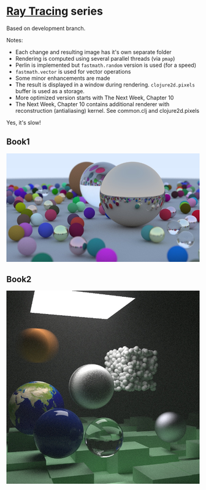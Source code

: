 # [Ray Tracing](https://github.com/RayTracing/raytracing.github.io/tree/book1-review) series

Based on development branch.

Notes:

* Each change and resulting image has it's own separate folder
* Rendering is computed using several parallel threads (via `pmap`)
* Perlin is implemented but `fastmath.random` version is used (for a speed)
* `fastmath.vector` is used for vector operations
* Some minor enhancements are made
* The result is displayed in a window during rendering. `clojure2d.pixels` buffer is used as a storage.
* More optimized version starts with The Next Week, Chapter 10
* The Next Week, Chapter 10 contains additional renderer with reconstruction (antialiasing) kernel. See common.clj and clojure2d.pixels

Yes, it's slow!

## Book1

![Final render](../../results/rt4/in_one_weekend/ch14mid.jpg)

## Book2

![Final render](../../results/rt4/the_next_week/ch10mid.jpg)
